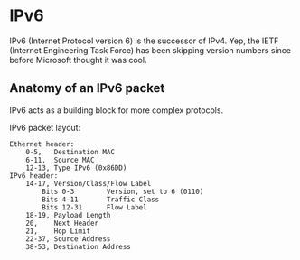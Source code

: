 
IPv6
====

IPv6 (Internet Protocol version 6) is the successor of IPv4. Yep, the IETF (Internet Engineering Task Force) has been skipping version numbers since before Microsoft thought it was cool.

Anatomy of an IPv6 packet
--------

IPv6 acts as a building block for more complex protocols.

IPv6 packet layout:

	Ethernet header:
		0-5,   Destination MAC
		6-11,  Source MAC
		12-13, Type IPv6 (0x86DD)
	IPv6 header:
		14-17, Version/Class/Flow Label
			Bits 0-3		Version, set to 6 (0110)
			Bits 4-11		Traffic Class
			Bits 12-31		Flow Label
		18-19, Payload Length
		20,    Next Header
		21,    Hop Limit
		22-37, Source Address
		38-53, Destination Address

